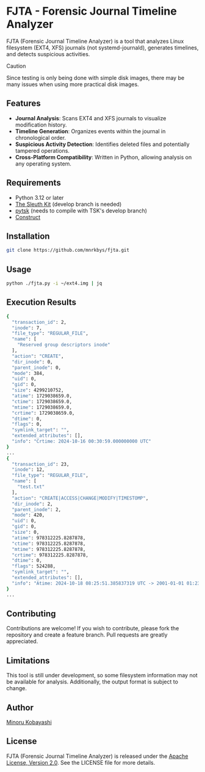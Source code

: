 # FJTA - Forensic Journal Timeline Analyzer

FJTA (Forensic Journal Timeline Analyzer) is a tool that analyzes Linux filesystem (EXT4, XFS) journals (not systemd-journald), generates timelines, and detects suspicious activities.

> [!CAUTION]
> Since testing is only being done with simple disk images, there may be many issues when using more practical disk images.

## Features

- **Journal Analysis**: Scans EXT4 and XFS journals to visualize modification history.
- **Timeline Generation**: Organizes events within the journal in chronological order.
- **Suspicious Activity Detection**: Identifies deleted files and potentially tampered operations.
- **Cross-Platform Compatibility**: Written in Python, allowing analysis on any operating system.

## Requirements

- Python 3.12 or later
- [The Sleuth Kit](https://github.com/sleuthkit/sleuthkit) (develop branch is needed)
- [pytsk](https://github.com/py4n6/pytsk) (needs to compile with TSK's develop branch)
- [Construct](https://github.com/construct/construct)

## Installation

```bash
git clone https://github.com/mnrkbys/fjta.git
```

## Usage

```bash
python ./fjta.py -i ~/ext4.img | jq
```

## Execution Results

```bash
{
  "transaction_id": 2,
  "inode": 7,
  "file_type": "REGULAR_FILE",
  "name": [
    "Reserved group descriptors inode"
  ],
  "action": "CREATE",
  "dir_inode": 0,
  "parent_inode": 0,
  "mode": 384,
  "uid": 0,
  "gid": 0,
  "size": 4299210752,
  "atime": 1729038659.0,
  "ctime": 1729038659.0,
  "mtime": 1729038659.0,
  "crtime": 1729038659.0,
  "dtime": 0,
  "flags": 0,
  "symlink_target": "",
  "extended_attributes": [],
  "info": "Crtime: 2024-10-16 00:30:59.000000000 UTC"
}
...
{
  "transaction_id": 23,
  "inode": 12,
  "file_type": "REGULAR_FILE",
  "name": [
    "test.txt"
  ],
  "action": "CREATE|ACCESS|CHANGE|MODIFY|TIMESTOMP",
  "dir_inode": 2,
  "parent_inode": 2,
  "mode": 420,
  "uid": 0,
  "gid": 0,
  "size": 0,
  "atime": 978312225.8287878,
  "ctime": 978312225.8287878,
  "mtime": 978312225.8287878,
  "crtime": 978312225.8287878,
  "dtime": 0,
  "flags": 524288,
  "symlink_target": "",
  "extended_attributes": [],
  "info": "Atime: 2024-10-18 08:25:51.385837319 UTC -> 2001-01-01 01:23:45.828787850 UTC (Timestomp)|Ctime: 2024-10-18 08:25:51.385837319 UTC -> 2001-01-01 01:23:45.828787850 UTC (Timestomp)|Mtime: 2024-10-18 08:25:51.385837319 UTC -> 2001-01-01 01:23:45.828787850 UTC (Timestomp)|Crtime: 2024-10-16 00:33:27.910174879 UTC -> 2001-01-01 01:23:45.828787850 UTC (Timestomp)"
}
...
```

## Contributing

Contributions are welcome! If you wish to contribute, please fork the repository and create a feature branch. Pull requests are greatly appreciated.

## Limitations

This tool is still under development, so some filesystem information may not be available for analysis. Additionally, the output format is subject to change.

## Author

[Minoru Kobayashi](https://x.com/unkn0wnbit)

## License

FJTA (Forensic Journal Timeline Analyzer) is released under the [Apache License, Version 2.0](https://www.apache.org/licenses/LICENSE-2.0). See the LICENSE file for more details.

